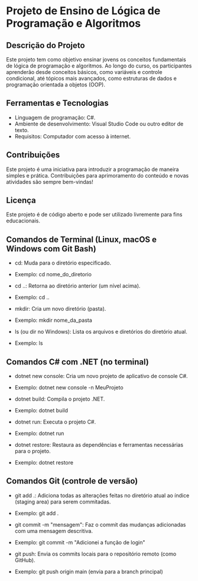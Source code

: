 # Projeto de Ensino de Lógica de Programação e Algoritmos

## Descrição do Projeto
Este projeto tem como objetivo ensinar jovens os conceitos fundamentais de lógica de programação e algoritmos. Ao longo do curso, os participantes aprenderão desde conceitos básicos, como variáveis e controle condicional, até tópicos mais avançados, como estruturas de dados e programação orientada a objetos (OOP).

## Ferramentas e Tecnologias
- Linguagem de programação: C#.  
- Ambiente de desenvolvimento: Visual Studio Code ou outro editor de texto.  
- Requisitos: Computador com acesso à internet.

## Contribuições
Este projeto é uma iniciativa para introduzir a programação de maneira simples e prática. 
Contribuições para aprimoramento do conteúdo e novas atividades são sempre bem-vindas!

## Licença
Este projeto é de código aberto e pode ser utilizado livremente para fins educacionais.


## Comandos de Terminal (Linux, macOS e Windows com Git Bash)

- cd: Muda para o diretório especificado.
- Exemplo: cd nome_do_diretorio

- cd ..: Retorna ao diretório anterior (um nível acima).
- Exemplo: cd ..

- mkdir: Cria um novo diretório (pasta).
- Exemplo: mkdir nome_da_pasta

- ls (ou dir no Windows): Lista os arquivos e diretórios do diretório atual.
- Exemplo: ls

## Comandos C# com .NET (no terminal)

- dotnet new console: Cria um novo projeto de aplicativo de console C#.
- Exemplo: dotnet new console -n MeuProjeto

- dotnet build: Compila o projeto .NET.
- Exemplo: dotnet build

- dotnet run: Executa o projeto C#.
- Exemplo: dotnet run

- dotnet restore: Restaura as dependências e ferramentas necessárias para o projeto.
- Exemplo: dotnet restore

## Comandos Git (controle de versão)
- git add .: Adiciona todas as alterações feitas no diretório atual ao índice (staging area) para serem commitadas.
- Exemplo: git add .

- git commit -m "mensagem": Faz o commit das mudanças adicionadas com uma mensagem descritiva.
- Exemplo: git commit -m "Adicionei a função de login"

- git push: Envia os commits locais para o repositório remoto (como GitHub).
- Exemplo: git push origin main (envia para a branch principal)